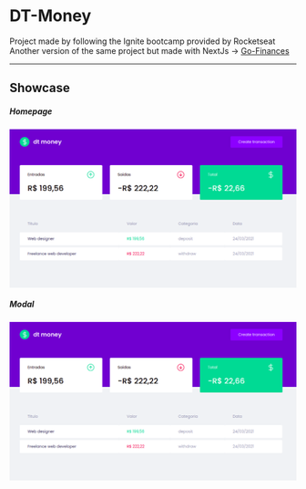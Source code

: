 # DT-Money

Project made by following the Ignite bootcamp provided by Rocketseat
Another version of the same project but made with NextJs -> [Go-Finances](https://github.com/XcaioX/Go-Finances)
<hr/>

## Showcase

##### Homepage

<img align="center"  src="assets/homepage.png" />

##### Modal
<img align="center" src="assets/homepage.png" />
